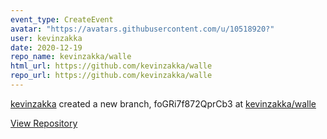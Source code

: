 ```yaml
---
event_type: CreateEvent
avatar: "https://avatars.githubusercontent.com/u/10518920?"
user: kevinzakka
date: 2020-12-19
repo_name: kevinzakka/walle
html_url: https://github.com/kevinzakka/walle
repo_url: https://github.com/kevinzakka/walle
---
```


<a href='https://github.com/kevinzakka' target='_blank'>kevinzakka</a> created a new branch, foGRi7f872QprCb3 at <a href='https://github.com/kevinzakka/walle' target='_blank'>kevinzakka/walle</a>

<a href='https://github.com/kevinzakka/walle' target='_blank'>View Repository</a>